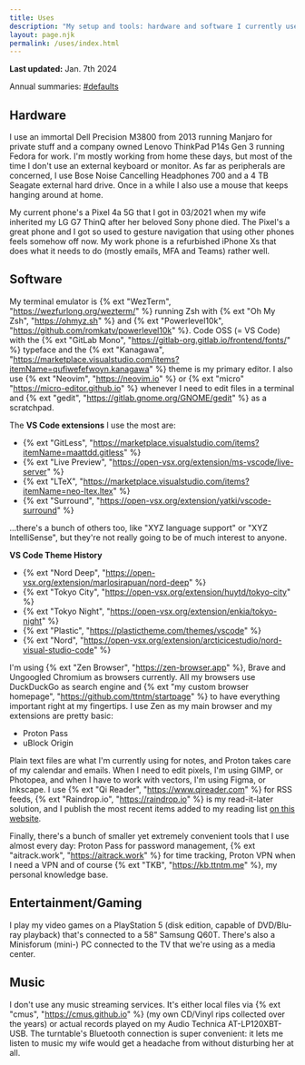 ```yaml
---
title: Uses
description: "My setup and tools: hardware and software I currently use."
layout: page.njk
permalink: /uses/index.html
---
```


**Last updated:** Jan. 7th 2024

Annual summaries: [#defaults](/tags/defaults/)

## Hardware

I use an immortal Dell Precision M3800 from 2013 running Manjaro for private stuff and a company owned Lenovo ThinkPad P14s Gen 3 running Fedora for work. I'm mostly working from home these days, but most of the time I don't use an external keyboard or monitor. As far as peripherals are concerned, I use Bose Noise Cancelling Headphones 700 and a 4 TB Seagate external hard drive. Once in a while I also use a mouse that keeps hanging around at home.

My current phone's a Pixel 4a 5G that I got in 03/2021 when my wife inherited my LG G7 ThinQ after her beloved Sony phone died. The Pixel's a great phone and I got so used to gesture navigation that using other phones feels somehow off now. My work phone is a refurbished iPhone Xs that does what it needs to do (mostly emails, MFA and Teams) rather well.

## Software

My terminal emulator is {% ext "WezTerm", "https://wezfurlong.org/wezterm/" %} running Zsh with {% ext "Oh My Zsh", "https://ohmyz.sh" %} and {% ext "Powerlevel10k", "https://github.com/romkatv/powerlevel10k" %}. Code OSS (= VS Code) with the {% ext "GitLab Mono", "https://gitlab-org.gitlab.io/frontend/fonts/" %} typeface and the {% ext "Kanagawa", "https://marketplace.visualstudio.com/items?itemName=qufiwefefwoyn.kanagawa" %} theme is my primary editor. I also use {% ext "Neovim", "https://neovim.io" %} or {% ext "micro" "https://micro-editor.github.io" %} whenever I need to edit files in a terminal and {% ext "gedit", "https://gitlab.gnome.org/GNOME/gedit" %} as a scratchpad.

The **VS Code extensions** I use the most are:

- {% ext "GitLess", "https://marketplace.visualstudio.com/items?itemName=maattdd.gitless" %}
- {% ext "Live Preview", "https://open-vsx.org/extension/ms-vscode/live-server" %}
- {% ext "LTeX", "https://marketplace.visualstudio.com/items?itemName=neo-ltex.ltex" %}
- {% ext "Surround", "https://open-vsx.org/extension/yatki/vscode-surround" %}

...there's a bunch of others too, like "XYZ language support" or "XYZ IntelliSense", but they're not really going to be of much interest to anyone.

**VS Code Theme History**

- {% ext "Nord Deep", "https://open-vsx.org/extension/marlosirapuan/nord-deep" %}
- {% ext "Tokyo City", "https://open-vsx.org/extension/huytd/tokyo-city" %}
- {% ext "Tokyo Night", "https://open-vsx.org/extension/enkia/tokyo-night" %}
- {% ext "Plastic", "https://plastictheme.com/themes/vscode" %}
- {% ext "Nord", "https://open-vsx.org/extension/arcticicestudio/nord-visual-studio-code" %}

I'm using {% ext "Zen Browser", "https://zen-browser.app" %}, Brave and Ungoogled Chromium as browsers currently. All my browsers use DuckDuckGo as search engine and {% ext "my custom browser homepage", "https://github.com/ttntm/startpage" %} to have everything important right at my fingertips. I use Zen as my main browser and my extensions are pretty basic:

- Proton Pass
- uBlock Origin

Plain text files are what I'm currently using for notes, and Proton takes care of my calendar and emails. When I need to edit pixels, I'm using GIMP, or Photopea, and when I have to work with vectors, I'm using Figma, or Inkscape. I use {% ext "Qi Reader", "https://www.qireader.com" %} for RSS feeds, {% ext "Raindrop.io", "https://raindrop.io" %} is my read-it-later solution, and I publish the most recent items added to my reading list [on this website](/reading).

Finally, there's a bunch of smaller yet extremely convenient tools that I use almost every day: Proton Pass for password management, {% ext "aitrack.work", "https://aitrack.work" %} for time tracking, Proton VPN when I need a VPN and of course {% ext "TKB", "https://kb.ttntm.me" %}, my personal knowledge base.

## Entertainment/Gaming

I play my video games on a PlayStation 5 (disk edition, capable of DVD/Blu-ray playback) that's connected to a 58" Samsung Q60T. There's also a Minisforum (mini-) PC connected to the TV that we're using as a media center.

## Music

I don't use any music streaming services. It's either local files via {% ext "cmus", "https://cmus.github.io" %} (my own CD/Vinyl rips collected over the years) or actual records played on my Audio Technica AT-LP120XBT-USB. The turntable's Bluetooth connection is super convenient: it lets me listen to music my wife would get a headache from without disturbing her at all.
